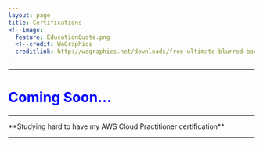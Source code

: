 ```yaml
---
layout: page
title: Certifications
<!--image:
  feature: EducationQuote.png 
  <!--credit: WeGraphics
  creditlink: http://wegraphics.net/downloads/free-ultimate-blurred-background-pack/ -->
---
```



<hr/>
<h1 style="color: blue;">    Coming Soon...</h1>
<hr/>
**Studying hard to have my AWS Cloud Practitioner certification**
<hr/>
